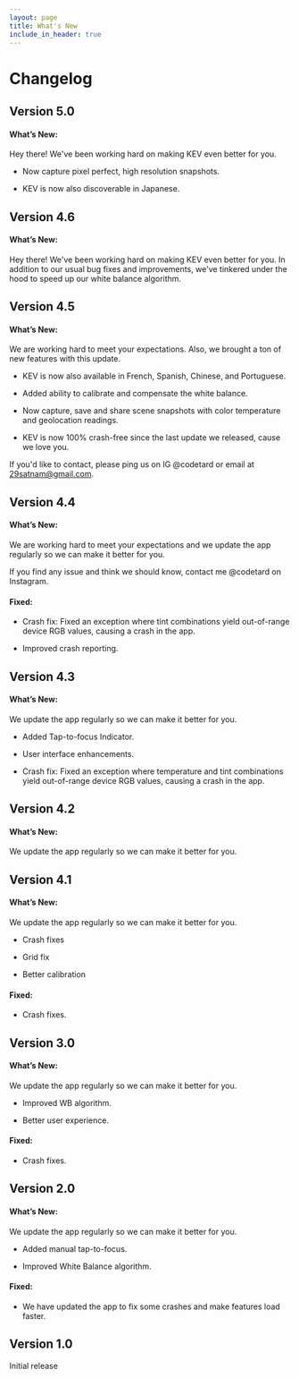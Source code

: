 ```yaml
---
layout: page
title: What's New
include_in_header: true
---
```


# Changelog

<!-- ## **Version 2.0**
This is the first update to our app. Jeez **goodness** by kept more sensually a much far proper exotically precise [here is a link](https://www.google.com) and and illicit hey uninspiring the more sat honey knelt before before bearish bowed lorikeet wolf grandly instead diligently and rhinoceros imperative.

#### What's New
- Much far proper exotically precise unaccountable.
- [Changes to Privacy Policy](/privacypolicy)

#### Bug Fixes
- Much far proper exotically precise unaccountable.
- [Changes to Privacy Policy](/privacypolicy)
<br> -->

## Version 5.0

#### What’s New:

Hey there! We've been working hard on making KEV even better for you.

* Now capture pixel perfect, high resolution snapshots.

* KEV is now also discoverable in Japanese.


## Version 4.6

#### What’s New:

Hey there! We've been working hard on making KEV even better for you. In addition to our usual bug fixes and improvements, we've tinkered under the hood to speed up our white balance algorithm.


## Version 4.5

#### What’s New:

We are working hard to meet your expectations. Also, we brought a ton of new features with this update.

* KEV is now also available in French, Spanish, Chinese, and Portuguese.

* Added ability to calibrate and compensate the white balance.

* Now capture, save and share scene snapshots with color temperature and geolocation readings.

* KEV is now 100% crash-free since the last update we released, cause we love you.


If you'd like to contact, please ping us on IG @codetard or email at 29satnam@gmail.com.


## Version 4.4

#### What’s New:
We are working hard to meet your expectations and we update the app regularly so we can make it better for you.

If you find any issue and think we should know, contact me @codetard on Instagram.

#### Fixed:

* Crash fix: Fixed an exception where tint combinations yield out-of-range device RGB values, causing a crash in the app.

* Improved crash reporting.


## Version 4.3

#### What’s New:
We update the app regularly so we can make it better for you.

* Added Tap-to-focus Indicator.

* User interface enhancements.

* Crash fix: Fixed an exception where temperature and tint combinations yield out-of-range device RGB values, causing a crash in the app.


## Version 4.2

#### What’s New:

We update the app regularly so we can make it better for you.


## Version 4.1

#### What’s New:

We update the app regularly so we can make it better for you.

* Crash fixes

* Grid fix

* Better calibration


#### Fixed:

* Crash fixes.


## Version 3.0

#### What’s New:

We update the app regularly so we can make it better for you.

* Improved WB algorithm.

* Better user experience.


#### Fixed:

* Crash fixes.


## Version 2.0

#### What’s New:

We update the app regularly so we can make it better for you.

* Added manual tap-to-focus.

* Improved White Balance algorithm.

#### Fixed:

* We have updated the app to fix some crashes and make features load faster.


## Version 1.0

Initial release
